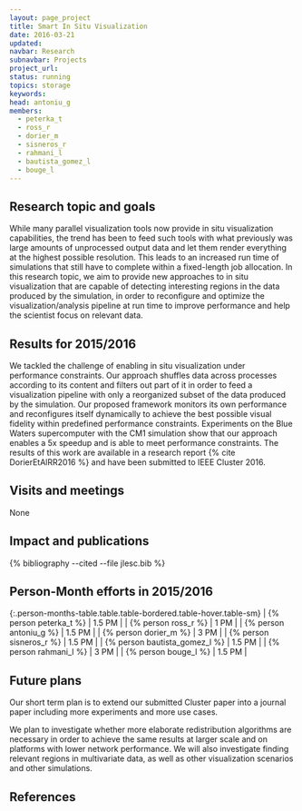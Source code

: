 ```yaml
---
layout: page_project
title: Smart In Situ Visualization
date: 2016-03-21
updated:
navbar: Research
subnavbar: Projects
project_url:
status: running
topics: storage
keywords:
head: antoniu_g
members:
  - peterka_t
  - ross_r
  - dorier_m
  - sisneros_r
  - rahmani_l
  - bautista_gomez_l
  - bouge_l
---
```


## Research topic and goals

While many parallel visualization tools now provide in situ visualization capabilities, the trend has been to feed such tools with what previously was large amounts of unprocessed output data and let them render everything at the highest possible resolution. This leads to an increased run time of simulations that still have to complete within a fixed-length job allocation. In this research topic, we aim to provide new approaches to in situ visualization that are capable of detecting interesting regions in the data produced by the simulation, in order to reconfigure and optimize the visualization/analysis pipeline at run time to improve performance and help the scientist focus on relevant data.

## Results for 2015/2016

We tackled the challenge of enabling in situ visualization under performance constraints. Our approach shuffles data across processes according to its content and filters out part of it in order to feed a visualization pipeline with only a reorganized subset of the data produced by the simulation. Our proposed framework monitors its own performance and reconfigures itself dynamically to achieve the best possible visual fidelity within predefined performance constraints. Experiments on the Blue Waters supercomputer with the CM1 simulation show that our approach enables a 5x speedup and is able to meet performance constraints. The results of this work are available in a research report  {% cite DorierEtAlRR2016 %} and have been submitted to IEEE Cluster 2016.


## Visits and meetings

None

## Impact and publications

{% bibliography --cited --file jlesc.bib %}


## Person-Month efforts in 2015/2016

{:.person-months-table.table.table-bordered.table-hover.table-sm}
| {% person peterka_t %} | 1.5 PM |
| {% person ross_r %} | 1 PM |
| {% person antoniu_g %} | 1.5 PM |
| {% person dorier_m %} | 3 PM |
| {% person sisneros_r %} | 1.5 PM |
| {% person bautista_gomez_l %} | 1.5 PM |
| {% person rahmani_l %} | 3 PM |
| {% person bouge_l %} | 1.5 PM |

## Future plans

Our short term plan is to extend our submitted Cluster paper into a journal paper including more experiments and more use cases.

We plan to investigate whether more elaborate redistribution algorithms are necessary in order to achieve the same results at larger scale and on platforms with lower network performance. We will also investigate finding relevant regions in multivariate data, as well as other visualization scenarios and other simulations.

## References
